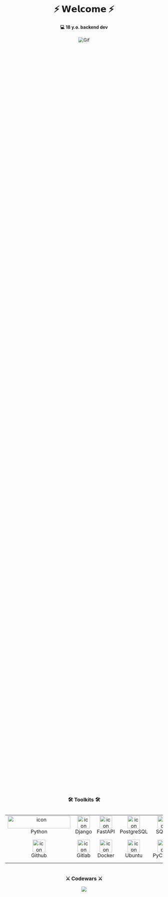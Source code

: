 <h1 style="text-align: center;">⚡ 𝗪𝗲𝗹𝗰𝗼𝗺𝗲 ⚡</h1>
<h4 style="text-align: center;">💻 18 y.o. backend dev</h4>
<div style="text-align: center; height: 60vh;">
    <img src="dante.gif" alt="Gif">
</div>

<h3 style="text-align: center">🛠 Toolkits 🛠</h3>
<div style="display: flex; align-items: flex-start; align: center">
<table align="center">
  <tr>
    <td align="center" width="96">
        <img src="https://skillicons.dev/icons?i=py" alt="icon" width="200" height="40" />
      <br>Python
    </td>
    <td align="center" width="96">
        <img src="https://skillicons.dev/icons?i=django" alt="icon" width="40" height="40" />
      <br>Django
    </td>
    <td align="center" width="96">
        <img src="https://skillicons.dev/icons?i=fastapi" alt="icon" width="40" height="40" />
      <br>FastAPI
    </td>
    <td align="center" width="96">
        <img src="https://skillicons.dev/icons?i=postgres" alt="icon" width="40" height="40" />
      <br>PostgreSQL
    </td>
    <td align="center" width="96">
        <img src="https://skillicons.dev/icons?i=sqlite" alt="icon" width="40" height="40" />
      <br>SQLite
    </td>
    <td align="center" width="96">
        <img src="https://skillicons.dev/icons?i=redis" alt="icon" width="40" height="40" />
      <br>Redis
    </td>
    <td align="center" width="96">
        <img src="https://skillicons.dev/icons?i=postman" alt="icon" width="40" height="40" />
      <br>Postman
    </td>
    <td align="center" width="96">
        <img src="https://skillicons.dev/icons?i=git" alt="icon" width="40" height="40" />
      <br>Git
    </td>
  </tr>
<tr>
    <td align="center" width="96">
        <img src="https://skillicons.dev/icons?i=github" alt="icon" width="40" height="40" />
      <br>Github
    </td>
    <td align="center" width="96">
        <img src="https://skillicons.dev/icons?i=gitlab" alt="icon" width="40" height="40" />
      <br>Gitlab
    </td>
    <td align="center" width="96">
        <img src="https://skillicons.dev/icons?i=docker" alt="icon" width="40" height="40" />
      <br>Docker
    </td>
    <td align="center" width="96">
        <img src="https://skillicons.dev/icons?i=ubuntu" alt="icon" width="40" height="40" />
      <br>Ubuntu
    </td>
    <td align="center" width="96">
        <img src="https://skillicons.dev/icons?i=pycharm" alt="icon" width="40" height="40" />
      <br>PyCharm
    </td>
    <td align="center" width="96">
        <img src="https://skillicons.dev/icons?i=sublime" alt="icon" width="40" height="40" />
      <br>Sublime Text
    </td>
    <td align="center" width="96">
        <img src="https://skillicons.dev/icons?i=notion" alt="icon" width="40" height="40" />
      <br>Notion
    </td>
    <td align="center" width="96">
        <img src="https://skillicons.dev/icons?i=graphql" alt="icon" width="40" height="40" />
      <br>GraphQL
    </td>
</tr>
</table>
</div>

<div style="text-align: center">
    <h3>⚔ Codewars ⚔</h3>
    <img src="https://www.codewars.com/users/Blackout_/badges/large">
</div>
